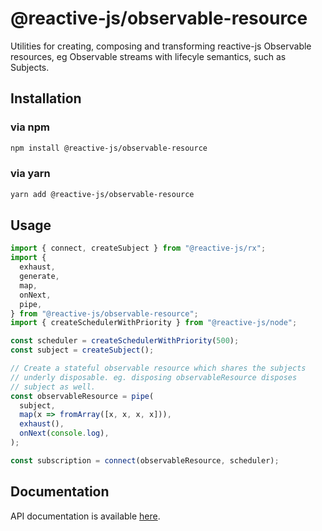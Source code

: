# @reactive-js/observable-resource

Utilities for creating, composing and transforming reactive-js Observable resources, eg Observable streams with lifecyle semantics, such as Subjects.

## Installation

### via npm

```sh
npm install @reactive-js/observable-resource
```

### via yarn

```sh
yarn add @reactive-js/observable-resource
```

## Usage

```typescript
import { connect, createSubject } from "@reactive-js/rx";
import {
  exhaust,
  generate,
  map,
  onNext,
  pipe,
} from "@reactive-js/observable-resource";
import { createSchedulerWithPriority } from "@reactive-js/node";

const scheduler = createSchedulerWithPriority(500);
const subject = createSubject();

// Create a stateful observable resource which shares the subjects
// underly disposable. eg. disposing observableResource disposes
// subject as well.
const observableResource = pipe(
  subject,
  map(x => fromArray([x, x, x, x])),
  exhaust(),
  onNext(console.log),
);

const subscription = connect(observableResource, scheduler);
```

## Documentation

API documentation is available [here](./docs).
